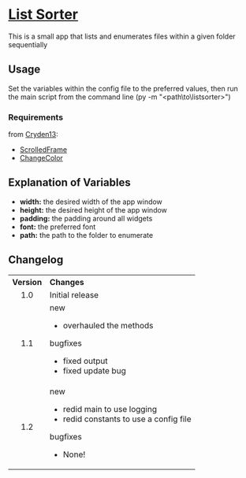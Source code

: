 # [List Sorter](https://github.com/Cryden13/ListSorter)

This is a small app that lists and enumerates files within a given folder sequentially

## Usage

Set the variables within the config file to the preferred values, then run  
the main script from the command line (py -m "<path\to\listsorter>")

### Requirements

from [Cryden13](https://github.com/Cryden13):

- [ScrolledFrame](https://github.com/Cryden13/ScrolledFrame)
- [ChangeColor](https://github.com/Cryden13/ChangeColor)

## Explanation of Variables

- **width:** the desired width of the app window
- **height:** the desired height of the app window
- **padding:** the padding around all widgets
- **font:** the preferred font
- **path:** the path to the folder to enumerate

## Changelog

<table>
    <tbody>
        <tr>
            <th align="center">Version</th>
            <th align="left">Changes</th>
        </tr>
        <tr>
            <td align="center">1.0</td>
            <td>Initial release</td>
        </tr>
        <tr>
            <td align="center">1.1</td>
            <td>
                <dl>
                    <dt>new</dt>
                    <ul>
                        <li>overhauled the methods</li>
                    </ul>
                    <dt>bugfixes</dt>
                    <ul>
                        <li>fixed output</li>
                        <li>fixed update bug</li>
                    </ul>
                </dl>
            </td>
        </tr>
        <tr>
            <td align="center">1.2</td>
            <td>
                <dl>
                    <dt>new</dt>
                    <ul>
                        <li>redid main to use logging</li>
                        <li>redid constants to use a config file</li>
                    </ul>
                    <dt>bugfixes</dt>
                    <ul>
                        <li>None!</li>
                    </ul>
                </dl>
            </td>
        </tr>
    </tbody>
</table>
